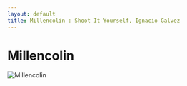 ```yaml
---
layout: default
title: Millencolin : Shoot It Yourself, Ignacio Galvez
---
```


# Millencolin

![Millencolin](http://assets.farmhouse.co/publishing/1-shoot-it-yourself/images/millencolin-1.jpg)
